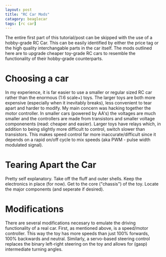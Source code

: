 ```yaml
---
layout: post
title: "RC Car Mods"
catagory: beaglecar
tags: [rc car]
---
```


The entire first part of this tutorial/post can be skipped with the use of a
hobby-grade RC Car. This can be easily identified by either the price tag
or the high quality interchangable parts in the car itself. The mods outlined
here are to upgrade cheaper toy-grade RC cars to resemble the functionality
of their hobby-grade counterparts.

# Choosing a car

In my experience, it is far easier to use a smaller or regular sized RC car
rather than the enormous (1:6 scale+) toys. The larger toys are both more
expensive (especially when it inevitably breaks), less convenient to tear
apart and harder to modify. My main concern was hacking together the motor
controller. In smaller cars (powered by AA's) the voltages are much smaller and
the controllers are made from transistors and smaller voltage componenents
(read: cheaper and easier). Larger toys have relays which, in addition to being
slightly more difficult to control, switch slower than transistors. This makes
speed control far more inaccurate/difficult since it depends on a rapid
on/off cycle to mix speeds (aka PWM - pulse width modulated signal).

# Tearing Apart the Car

Pretty self explanatory. Take off the fluff and outer shells. Keep the
electronics in place (for now). Get to the core ("chassis") of the toy.
Locate the major components (and seperate if desired).

# Modifications

There are several modifications necesary to emulate the driving functionality
of a real car. First, as mentioned above, is a speed/motor controller. This way
the toy has more speeds than just 100% forwards, 100% backwards and neutral.
Similarly, a servo-based steering control replaces the binary left-right
steering on the toy and allows for (gasp) intermediate turning angles.
